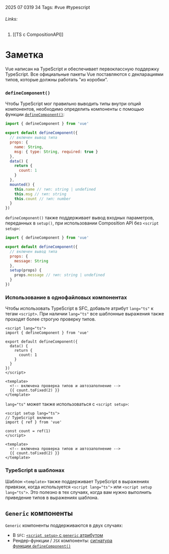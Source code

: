 2025 07 0319 34
Tags: #vue #typescript
###### Links: 
1) [[TS с CompositionAPI]]
# Заметка
Vue написан на TypeScript и обеспечивает первоклассную поддержку TypeScript. Все официальные пакеты Vue поставляются с декларациями типов, которые должны работать "из коробки".
### `defineComponent()`[​](https://ru.vuejs.org/guide/typescript/overview.html#definecomponent)

Чтобы TypeScript мог правильно выводить типы внутри опций компонентов, необходимо определить компоненты с помощью функции [`defineComponent()`](https://ru.vuejs.org/api/general.html#definecomponent):
```js
import { defineComponent } from 'vue'

export default defineComponent({
  // включен вывод типа
  props: {
    name: String,
    msg: { type: String, required: true }
  },
  data() {
    return {
      count: 1
    }
  },
  mounted() {
    this.name // тип: string | undefined
    this.msg // тип: string
    this.count // тип: number
  }
})
```
`defineComponent()` также поддерживает вывод входных параметров, переданных в `setup()`, при использовании Composition API без `<script setup>`:
```js
import { defineComponent } from 'vue'

export default defineComponent({
  // включен вывод типа
  props: {
    message: String
  },
  setup(props) {
    props.message // тип: string | undefined
  }
})
```

### Использование в однофайловых компонентах[​](https://ru.vuejs.org/guide/typescript/overview.html#usage-in-single-file-components)

Чтобы использовать TypeScript в SFC, добавьте атрибут `lang="ts"` к тегам `<script>`. При наличии `lang="ts"` все шаблонные выражения также проходят более строгую проверку типов.
```vue
<script lang="ts">
import { defineComponent } from 'vue'

export default defineComponent({
  data() {
    return {
      count: 1
    }
  }
})
</script>

<template>
  <!-- включена проверка типов и автозаполнение -->
  {{ count.toFixed(2) }}
</template>
```

`lang="ts"` может также использоваться с `<script setup>`:


```vue
<script setup lang="ts">
// TypeScript включен
import { ref } from 'vue'

const count = ref(1)
</script>

<template>
  <!-- включена проверка типов и автозаполнение -->
  {{ count.toFixed(2) }}
</template>
```
### TypeScript в шаблонах[​](https://ru.vuejs.org/guide/typescript/overview.html#typescript-in-templates)

Шаблон `<template>` также поддерживает TypeScript в выражениях привязки, когда используется `<script lang="ts">` или `<script setup lang="ts">`. Это полезно в тех случаях, когда вам нужно выполнить приведение типов в выражениях шаблона.

## `Generic` компоненты[​](https://ru.vuejs.org/guide/typescript/overview.html#generic-components)

`Generic` компоненты поддерживаются в двух случаях:

- В `SFC`: [`<script setup>` с `generic` атрибутом](https://ru.vuejs.org/api/sfc-script-setup.html#generics)
- Рендер-функции / `JSX` компоненты: [сигнатура функции `defineComponent()`](https://ru.vuejs.org/api/general.html#function-signature)